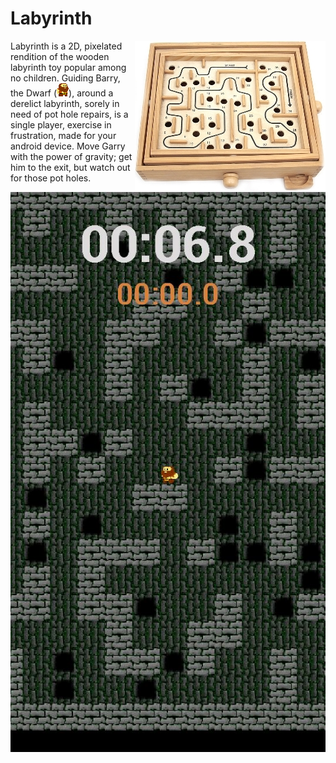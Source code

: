 # Labyrinth 

<img title="Wooden Labyrinth toy. Fun for no-one" align="right" src="https://github.com/Clarksj4/Labyrinth/blob/master/WoodenLabyrinthCropped.jpg">

Labyrinth is a 2D, pixelated rendition of the wooden labyrinth toy popular among no children. Guiding Barry, the Dwarf (<img title="Larry, the Dwarf" src="https://github.com/Clarksj4/Labyrinth/blob/master/app/src/main/res/drawable-nodpi/dwarf_0.png">), around a derelict labyrinth, sorely in need of pot hole repairs, is a single player, exercise in frustration, made for your android device. Move Garry with the power of gravity; get him to the exit, but watch out for those pot holes.

<img src="https://github.com/Clarksj4/Labyrinth/blob/master/LabyrinthScreenShot.jpg" align="left">
